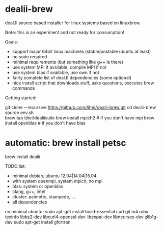 # dealii-brew

deal.II source based installer for linux systems based on linuxbrew.

Note: this is an experiment and not ready for consumption!

Goals:

- support major 64bit linux machines (stable/unstable ubuntu at least)
- no sudo required
- minimal requirements (but something like g++ is there)
- use system MPI if available, compile MPI if not
- use system blas if available, use own if not
- fairly complete list of deal.II dependencies (some optional)
- nice install script that downloads stuff, asks questions, executes brew commands

Getting started:

git clone --recursive https://github.com/tjhei/dealii-brew.git
cd dealii-brew
source env.sh	
brew tap tjhei/dealiisuite
brew install mpich2  # if you don't have mpi
brew install openblas  # if you don't have blas
# automatic: brew install petsc
brew install dealii



TODO list:
- minimal debian, ubuntu 12.04|14.04|15.04
- with system openmpi, system mpich, no mpi
- blas: system or openblas
- clang, g++, intel
- cluster: palmetto, stampede, ...
- all dependencies


on minimal ubuntu:
sudo apt-get install build-essential curl git m4 ruby texinfo libbz2-dev libcurl4-openssl-dev libexpat-dev libncurses-dev zlib1g-dev
sudo apt-get install gfortran
